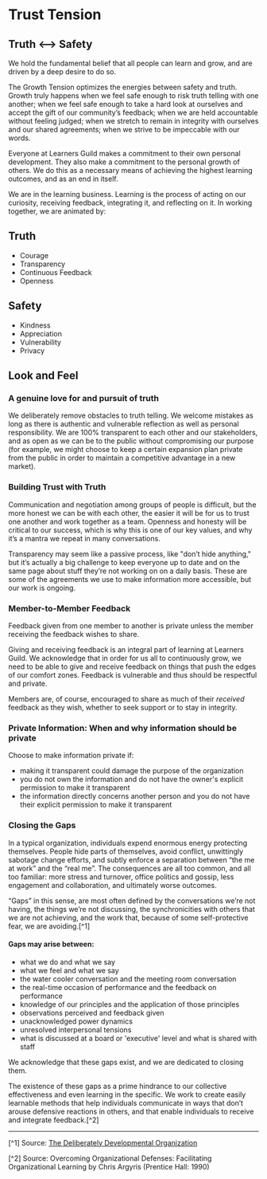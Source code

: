 # Trust Tension

## Truth &lt;--&gt; Safety

We hold the fundamental belief that all people can learn and grow, and are driven by a deep desire to do so.

The Growth Tension optimizes the energies between safety and truth. Growth truly happens when we feel safe enough to risk truth telling with one another; when we feel safe enough to take a hard look at ourselves and accept the gift of our community’s feedback; when we are held accountable without feeling judged; when we stretch to remain in integrity with ourselves and our shared agreements; when we strive to be impeccable with our words.

Everyone at Learners Guild makes a commitment to their own personal development. They also make a commitment to the personal growth of others. We do this as a necessary means of achieving the highest learning outcomes, and as an end in itself.

We are in the learning business. Learning is the process of acting on our curiosity, receiving feedback, integrating it, and reflecting on it. In working together, we are animated by:

## Truth

* Courage
* Transparency
* Continuous Feedback
* Openness

## Safety

* Kindness
* Appreciation
* Vulnerability
* Privacy

## Look and Feel

### A genuine love for and pursuit of truth

We deliberately remove obstacles to truth telling. We welcome mistakes as long as there is authentic and vulnerable reflection as well as personal responsibility. We are 100% transparent to each other and our stakeholders, and as open as we can be to the public without compromising our purpose \(for example, we might choose to keep a certain expansion plan private from the public in order to maintain a competitive advantage in a new market\).

### Building Trust with Truth

Communication and negotiation among groups of people is difficult, but the more honest we can be with each other, the easier it will be for us to trust one another and work together as a team. Openness and honesty will be critical to our success, which is why this is one of our key values, and why it’s a mantra we repeat in many conversations.

Transparency may seem like a passive process, like "don’t hide anything," but it’s actually a big challenge to keep everyone up to date and on the same page about stuff they’re not working on on a daily basis. These are some of the agreements we use to make information more accessible, but our work is ongoing.

### Member-to-Member Feedback

Feedback given from one member to another is private unless the member receiving the feedback wishes to share.

Giving and receiving feedback is an integral part of learning at Learners Guild. We acknowledge that in order for us all to continuously grow, we need to be able to give and receive feedback on things that push the edges of our comfort zones. Feedback is vulnerable and thus should be respectful and private.

Members are, of course, encouraged to share as much of their _received_ feedback as they wish, whether to seek support or to stay in integrity.

### Private Information: When and why information should be private

Choose to make information private if:

* making it transparent could damage the purpose of the organization
* you do not own the information and do not have the owner's explicit permission to make it transparent
* the information directly concerns another person and you do not have their explicit permission to make it transparent

### Closing the Gaps

In a typical organization, individuals expend enormous energy protecting themselves. People hide parts of themselves, avoid conflict, unwittingly sabotage change efforts, and subtly enforce a separation between “the me at work” and the “real me”. The consequences are all too common, and all too familiar: more stress and turnover, office politics and gossip, less engagement and collaboration, and ultimately worse outcomes.

“Gaps” in this sense, are most often defined by the conversations we’re not having, the things we’re not discussing, the synchronicities with others that we are not achieving, and the work that, because of some self-protective fear, we are avoiding.[^1]

#### Gaps may arise between:

* what we do and what we say
* what we feel and what we say
* the water cooler conversation and the meeting room conversation
* the real-time occasion of performance and the feedback on performance
* knowledge of our principles and the application of those principles
* observations perceived and feedback given
* unacknowledged power dynamics
* unresolved interpersonal tensions
* what is discussed at a board or 'executive' level and what is shared with staff

We acknowledge that these gaps exist, and we are dedicated to closing them.

The existence of these gaps as a prime hindrance to our collective effectiveness and even learning in the specific. We work to create easily learnable methods that help individuals communicate in ways that don’t arouse defensive reactions in others, and that enable individuals to receive and integrate feedback.[^2]

---

[^1] Source: [The Deliberately Developmental Organization](https://static1.squarespace.com/static/54541a13e4b0331fc2f2a0f7/t/550b6b72e4b0ff02510e1594/1426811762075/W2G+What+is+a+DDO+Sept+2013+Copyrighted.pdf)

[^2] Source: Overcoming Organizational Defenses: Facilitating Organizational Learning by Chris Argyris \(Prentice Hall: 1990\)

